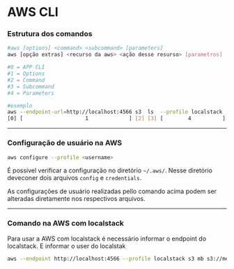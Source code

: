 # AWS CLI

### Estrutura dos comandos
```Bash
#aws [options] <command> <subcommand> [parameters]
aws [opção extras] <recurso da aws> <ação desse resurso> [parametros]

#0 = APP CLI
#1 = Options
#2 = Command
#3 = Subcommand
#4 = Parameters

#exemplo
aws --endpoint-url=http://localhost:4566 s3  ls  --profile localstack
[0] [                    1             ] [2] [3] [        4          ]
```
---

### Configuração de usuário na AWS

```bash
aws configure --profile <username>
```

É possível verificar a configuração no diretório `~/.aws/`.
Nesse diretório deveconer dois arquivos `config` e `credentials`.

As configurações de usuário realizadas pello comando acima podem ser alteradas diretamente nos respectivos arquivos.

---

### Comando na AWS com localstack

Para usar a AWS com localstack é necessário informar o endpoint do localstack. 
E informar o user do localstak

```bash
aws --endpoint http://localhost:4566 --profile localstack s3 mb s3://meubuckets3 
```

